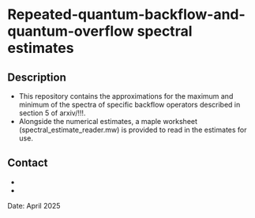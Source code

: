 # Repeated-quantum-backflow-and-quantum-overflow spectral estimates

## Description

- This repository contains the approximations for the maximum and minimum of the spectra of specific backflow operators described in section 5 of arxiv/!!!. 
- Alongside the numerical estimates, a maple worksheet (spectral_estimate_reader.mw) is provided to read in the estimates for use.

## Contact

- [Christopher J. Fewster]: [chris.fewster@york.ac.uk]
- [Harkan J. Kirk-Karakaya]: [harkan.kirk-karakaya@york.ac.uk]


Date: April 2025

